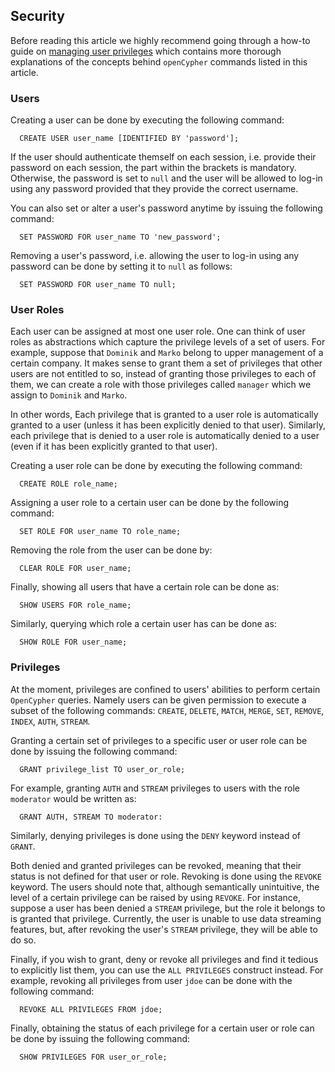 ## Security

Before reading this article we highly recommend going through a how-to guide
on [managing user privileges](../how_to_guides/manage-user-privileges.md)
which contains more thorough explanations of the concepts behind `openCypher`
commands listed in this article.

### Users

Creating a user can be done by executing the following command:

```openCypher
  CREATE USER user_name [IDENTIFIED BY 'password'];
```
If the user should authenticate themself on each session, i.e. provide their
password on each session, the part within the brackets is mandatory. Otherwise,
the password is set to `null` and the user will be allowed to log-in using
any password provided that they provide the correct username.

You can also set or alter a user's password anytime by issuing the following
command:

```openCypher
  SET PASSWORD FOR user_name TO 'new_password';
```

Removing a user's password, i.e. allowing the user to log-in using any
password can be done by setting it to `null` as follows:

```openCypher
  SET PASSWORD FOR user_name TO null;
```

### User Roles

Each user can be assigned at most one user role. One can think of user roles
as abstractions which capture the privilege levels of a set of users. For
example, suppose that `Dominik` and `Marko` belong to upper management of
a certain company. It makes sense to grant them a set of privileges that other
users are not entitled to so, instead of granting those privileges to each
of them, we can create a role with those privileges called `manager`
which we assign to `Dominik` and `Marko`.

In other words, Each privilege that is granted to a user role is automatically
granted to a user (unless it has been explicitly denied to that user).
Similarly, each privilege that is denied to a user role is automatically denied
to a user (even if it has been explicitly granted to that user).

Creating a user role can be done by executing the following command:

```openCypher
  CREATE ROLE role_name;
```

Assigning a user role to a certain user can be done by the following command:

```openCypher
  SET ROLE FOR user_name TO role_name;
```

Removing the role from the user can be done by:

```openCypher
  CLEAR ROLE FOR user_name;
```

Finally, showing all users that have a certain role can be done as:

```openCypher
  SHOW USERS FOR role_name;
```

Similarly, querying which role a certain user has can be done as:

```openCypher
  SHOW ROLE FOR user_name;
```

### Privileges

At the moment, privileges are confined to users' abilities to perform certain
`OpenCypher` queries. Namely users can be given permission to execute a subset
of the following commands: `CREATE`, `DELETE`, `MATCH`, `MERGE`, `SET`,
`REMOVE`, `INDEX`, `AUTH`, `STREAM`.

Granting a certain set of privileges to a specific user or user role can be
done by issuing the following command:

```openCypher
  GRANT privilege_list TO user_or_role;
```

For example, granting `AUTH` and `STREAM` privileges to users with the role
`moderator` would be written as:

```openCypher
  GRANT AUTH, STREAM TO moderator:
```

Similarly, denying privileges is done using the `DENY` keyword instead of
`GRANT`.

Both denied and granted privileges can be revoked, meaning that their status is
not defined for that user or role. Revoking is done using the `REVOKE` keyword.
The users should note that, although semantically unintuitive, the level of a
certain privilege can be raised by using `REVOKE`. For instance, suppose a user
has been denied a `STREAM` privilege, but the role it belongs to is granted
that privilege. Currently, the user is unable to use data streaming features,
but, after revoking the user's `STREAM` privilege, they will be able to do so.

Finally, if you wish to grant, deny or revoke all privileges and find it tedious
to explicitly list them, you can use the `ALL PRIVILEGES` construct instead.
For example, revoking all privileges from user `jdoe` can be done with the
following command:

```openCypher
  REVOKE ALL PRIVILEGES FROM jdoe;
```

Finally, obtaining the status of each privilege for a certain user or role can be
done by issuing the following command:

```openCypher
  SHOW PRIVILEGES FOR user_or_role;
```

